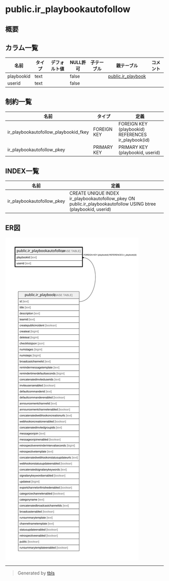 # public.ir_playbookautofollow

## 概要

## カラム一覧

| 名前         | タイプ    | デフォルト値       | NULL許可   | 子テーブル      | 親テーブル                                       | コメント     |
| ---------- | ------ | ------------ | -------- | ---------- | ------------------------------------------- | -------- |
| playbookid | text   |              | false    |            | [public.ir_playbook](public.ir_playbook.md) |          |
| userid     | text   |              | false    |            |                                             |          |

## 制約一覧

| 名前                                    | タイプ         | 定義                                                  |
| ------------------------------------- | ----------- | --------------------------------------------------- |
| ir_playbookautofollow_playbookid_fkey | FOREIGN KEY | FOREIGN KEY (playbookid) REFERENCES ir_playbook(id) |
| ir_playbookautofollow_pkey            | PRIMARY KEY | PRIMARY KEY (playbookid, userid)                    |

## INDEX一覧

| 名前                         | 定義                                                                                                              |
| -------------------------- | --------------------------------------------------------------------------------------------------------------- |
| ir_playbookautofollow_pkey | CREATE UNIQUE INDEX ir_playbookautofollow_pkey ON public.ir_playbookautofollow USING btree (playbookid, userid) |

## ER図

![er](public.ir_playbookautofollow.svg)

---

> Generated by [tbls](https://github.com/k1LoW/tbls)
